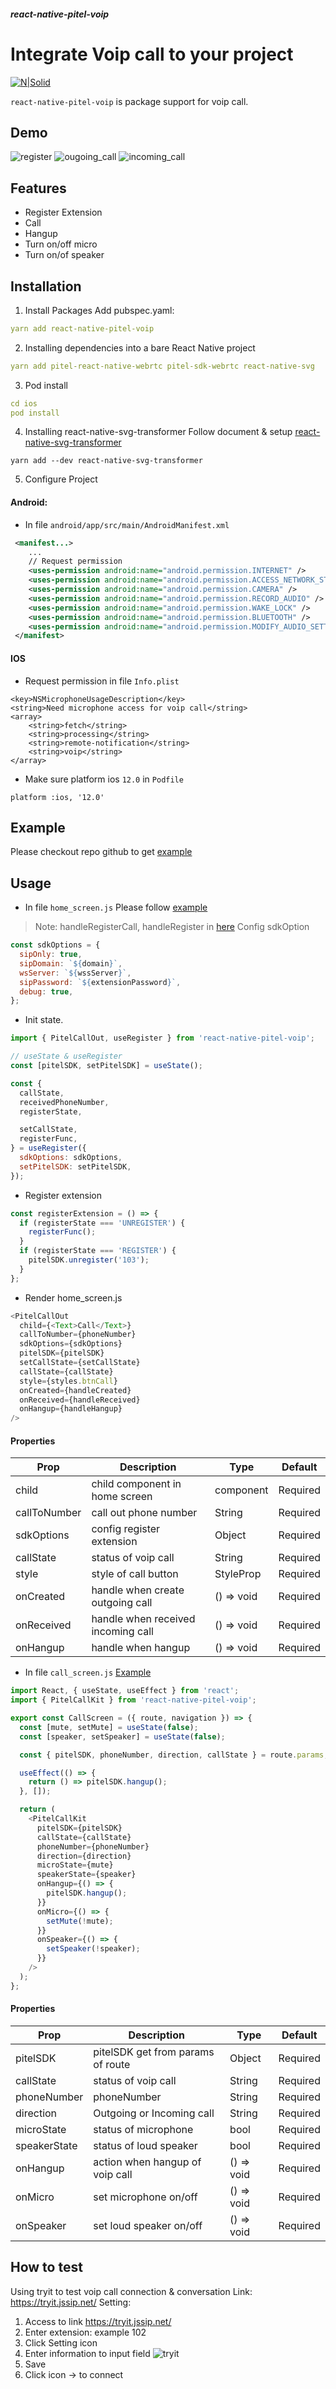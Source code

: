 ##### react-native-pitel-voip

# Integrate Voip call to your project

[![N|Solid](https://documents.tel4vn.com/img/pitel-logo.png)](https://documents.tel4vn.com/)

`react-native-pitel-voip` is package support for voip call.

## Demo

![register](src/assets/images/register.png)
![ougoing_call](src/assets/images/ougoing_call.png)
![incoming_call](src/assets/images/incoming_call.png)

## Features

- Register Extension
- Call
- Hangup
- Turn on/off micro
- Turn on/of speaker

## Installation

1. Install Packages
   Add pubspec.yaml:

```pubspec.yaml
yarn add react-native-pitel-voip
```

2. Installing dependencies into a bare React Native project

```pubspec.yaml
yarn add pitel-react-native-webrtc pitel-sdk-webrtc react-native-svg
```

3. Pod install

```pubspec.yaml
cd ios
pod install
```

4. Installing react-native-svg-transformer
   Follow document & setup [react-native-svg-transformer](https://github.com/kristerkari/react-native-svg-transformer)

```
yarn add --dev react-native-svg-transformer
```

5. Configure Project

#### Android:

- In file `android/app/src/main/AndroidManifest.xml`

```xml
 <manifest...>
    ...
    // Request permission
    <uses-permission android:name="android.permission.INTERNET" />
    <uses-permission android:name="android.permission.ACCESS_NETWORK_STATE" />
    <uses-permission android:name="android.permission.CAMERA" />
    <uses-permission android:name="android.permission.RECORD_AUDIO" />
    <uses-permission android:name="android.permission.WAKE_LOCK" />
    <uses-permission android:name="android.permission.BLUETOOTH" />
    <uses-permission android:name="android.permission.MODIFY_AUDIO_SETTINGS" />
 </manifest>
```

#### IOS

- Request permission in file `Info.plist`

```
<key>NSMicrophoneUsageDescription</key>
<string>Need microphone access for voip call</string>
<array>
	<string>fetch</string>
	<string>processing</string>
	<string>remote-notification</string>
	<string>voip</string>
</array>
```

- Make sure platform ios `12.0` in `Podfile`

```
platform :ios, '12.0'
```

## Example

Please checkout repo github to get [example](https://github.com/anhquangmobile/rn-pitel-demo)

## Usage

- In file `home_screen.js`
  Please follow [example](https://github.com/anhquangmobile/rn-pitel-demo/tree/main/libs/screens/home_screen)

> Note: handleRegisterCall, handleRegister in [here](https://github.com/tel4vn/pitel-ui-kit/blob/feature/v1.0.2/lib/features/home/home_screen.dart)
> Config sdkOption

```js
const sdkOptions = {
  sipOnly: true,
  sipDomain: `${domain}`,
  wsServer: `${wssServer}`,
  sipPassword: `${extensionPassword}`,
  debug: true,
};
```

- Init state.

```js
import { PitelCallOut, useRegister } from 'react-native-pitel-voip';

// useState & useRegister
const [pitelSDK, setPitelSDK] = useState();

const {
  callState,
  receivedPhoneNumber,
  registerState,

  setCallState,
  registerFunc,
} = useRegister({
  sdkOptions: sdkOptions,
  setPitelSDK: setPitelSDK,
});
```

- Register extension

```js
const registerExtension = () => {
  if (registerState === 'UNREGISTER') {
    registerFunc();
  }
  if (registerState === 'REGISTER') {
    pitelSDK.unregister('103');
  }
};
```

- Render home_screen.js

```js
<PitelCallOut
  child={<Text>Call</Text>}
  callToNumber={phoneNumber}
  sdkOptions={sdkOptions}
  pitelSDK={pitelSDK}
  setCallState={setCallState}
  callState={callState}
  style={styles.btnCall}
  onCreated={handleCreated}
  onReceived={handleReceived}
  onHangup={handleHangup}
/>
```

#### Properties

| Prop         | Description                        | Type                 | Default  |
| ------------ | ---------------------------------- | -------------------- | -------- |
| child        | child component in home screen     | component            | Required |
| callToNumber | call out phone number              | String               | Required |
| sdkOptions   | config register extension          | Object               | Required |
| callState    | status of voip call                | String               | Required |
| style        | style of call button               | StyleProp<ViewStyle> | Required |
| onCreated    | handle when create outgoing call   | () => void           | Required |
| onReceived   | handle when received incoming call | () => void           | Required |
| onHangup     | handle when hangup                 | () => void           | Required |

- In file `call_screen.js`
  [Example](https://github.com/anhquangmobile/rn-pitel-demo/blob/main/libs/screens/call_screen/index.js)

```js
import React, { useState, useEffect } from 'react';
import { PitelCallKit } from 'react-native-pitel-voip';

export const CallScreen = ({ route, navigation }) => {
  const [mute, setMute] = useState(false);
  const [speaker, setSpeaker] = useState(false);

  const { pitelSDK, phoneNumber, direction, callState } = route.params;

  useEffect(() => {
    return () => pitelSDK.hangup();
  }, []);

  return (
    <PitelCallKit
      pitelSDK={pitelSDK}
      callState={callState}
      phoneNumber={phoneNumber}
      direction={direction}
      microState={mute}
      speakerState={speaker}
      onHangup={() => {
        pitelSDK.hangup();
      }}
      onMicro={() => {
        setMute(!mute);
      }}
      onSpeaker={() => {
        setSpeaker(!speaker);
      }}
    />
  );
};
```

#### Properties

| Prop         | Description                       | Type       | Default  |
| ------------ | --------------------------------- | ---------- | -------- |
| pitelSDK     | pitelSDK get from params of route | Object     | Required |
| callState    | status of voip call               | String     | Required |
| phoneNumber  | phoneNumber                       | String     | Required |
| direction    | Outgoing or Incoming call         | String     | Required |
| microState   | status of microphone              | bool       | Required |
| speakerState | status of loud speaker            | bool       | Required |
| onHangup     | action when hangup of voip call   | () => void | Required |
| onMicro      | set microphone on/off             | () => void | Required |
| onSpeaker    | set loud speaker on/off           | () => void | Required |

## How to test

Using tryit to test voip call connection & conversation
Link: https://tryit.jssip.net/
Setting:

1. Access to link https://tryit.jssip.net/
2. Enter extension: example 102
3. Click Setting icon
4. Enter information to input field
   ![tryit](assets/images/pitel_img_3.png)
5. Save
6. Click icon -> to connect
